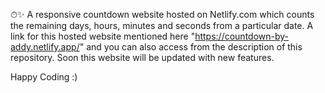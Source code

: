 ⏱✨
A responsive countdown website hosted on Netlify.com which counts the remaining days, hours, minutes and seconds from a particular date.
A link for this hosted website mentioned here "https://countdown-by-addy.netlify.app/" and you can also access from the description of this repository.
Soon this website will be updated with new features.


Happy Coding :)
